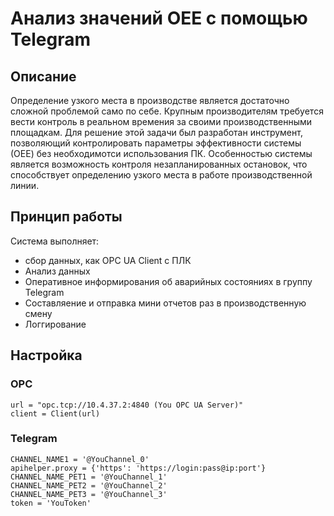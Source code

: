 # Анализ значений ОЕЕ с помощью Telegram
## Описание
Определение узкого места в производстве является достаточно сложной проблемой само по себе. Крупным производителям требуется вести контроль в реальном времения за своими производственными площадкам.
Для решение этой задачи был разработан инструмент, позволяющий контролировать параметры эффективности системы (ОЕЕ) без необходимотси использования ПК.
Особенностью системы является возможность контроля незапланированных остановок, что способствует определению узкого места в работе производственной линии.
## Принцип работы
Система выполняет:
- сбор данных, как OPC UA Client с ПЛК
- Анализ данных
- Оперативное информирования об аварийных состояниях в группу Telegram
- Составляение и отправка мини отчетов раз в производственную смену
- Логгирование
## Настройка
### OPC
```
url = "opc.tcp://10.4.37.2:4840 (You OPC UA Server)"
client = Client(url)

```
### Telegram

```
CHANNEL_NAME1 = '@YouChannel_0'
apihelper.proxy = {'https': 'https://login:pass@ip:port'}
CHANNEL_NAME_PET1 = '@YouChannel_1'
CHANNEL_NAME_PET2 = '@YouChannel_2'
CHANNEL_NAME_PET3 = '@YouChannel_3'
token = 'YouToken'

```


